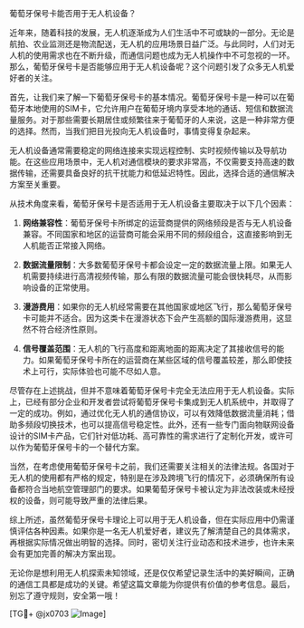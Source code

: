 葡萄牙保号卡能否用于无人机设备？

近年来，随着科技的发展，无人机逐渐成为人们生活中不可或缺的一部分。无论是航拍、农业监测还是物流配送，无人机的应用场景日益广泛。与此同时，人们对无人机的使用需求也在不断升级，而通信问题也成为无人机操作中不可忽视的一环。那么，葡萄牙保号卡是否能够应用于无人机设备呢？这个问题引发了众多无人机爱好者的关注。

首先，让我们来了解一下葡萄牙保号卡的基本情况。葡萄牙保号卡是一种可以在葡萄牙本地使用的SIM卡，它允许用户在葡萄牙境内享受本地的通话、短信和数据流量服务。对于那些需要长期居住或频繁往来于葡萄牙的人来说，这是一种非常方便的选择。然而，当我们把目光投向无人机设备时，事情变得复杂起来。

无人机设备通常需要稳定的网络连接来实现远程控制、实时视频传输以及导航功能。在这些应用场景中，无人机对通信模块的要求非常高，不仅需要支持高速的数据传输，还需要具备良好的抗干扰能力和低延迟特性。因此，选择合适的通信解决方案至关重要。

从技术角度来看，葡萄牙保号卡是否适用于无人机设备主要取决于以下几个因素：

1. **网络兼容性**：葡萄牙保号卡所绑定的运营商提供的网络频段是否与无人机设备兼容。不同国家和地区的运营商可能会采用不同的频段组合，这直接影响到无人机能否正常接入网络。

2. **数据流量限制**：大多数葡萄牙保号卡都会设定一定的数据流量上限。如果无人机需要持续进行高清视频传输，那么有限的数据流量可能会很快耗尽，从而影响设备的正常使用。

3. **漫游费用**：如果你的无人机经常需要在其他国家或地区飞行，那么葡萄牙保号卡可能并不适合。因为这类卡在漫游状态下会产生高额的国际漫游费用，这显然不符合经济性原则。

4. **信号覆盖范围**：无人机的飞行高度和距离地面的距离决定了其接收信号的能力。如果葡萄牙保号卡所在的运营商在某些区域的信号覆盖较差，那么即使技术上可行，实际体验也可能不尽如人意。

尽管存在上述挑战，但并不意味着葡萄牙保号卡完全无法应用于无人机设备。实际上，已经有部分企业和开发者尝试将葡萄牙保号卡集成到无人机系统中，并取得了一定的成功。例如，通过优化无人机的通信协议，可以有效降低数据流量消耗；借助多频段切换技术，也可以提高信号稳定性。此外，还有一些专门面向物联网设备设计的SIM卡产品，它们针对低功耗、高可靠性的需求进行了定制化开发，或许可以作为葡萄牙保号卡的一个替代方案。

当然，在考虑使用葡萄牙保号卡之前，我们还需要关注相关的法律法规。各国对于无人机的使用都有严格的规定，特别是在涉及跨境飞行的情况下，必须确保所有设备都符合当地航空管理部门的要求。如果葡萄牙保号卡被认定为非法改装或未经授权的设备，则可能导致严重的法律后果。

综上所述，虽然葡萄牙保号卡理论上可以用于无人机设备，但在实际应用中仍需谨慎评估各种因素。如果你是一名无人机爱好者，建议先了解清楚自己的具体需求，再根据实际情况做出明智的选择。同时，密切关注行业动态和技术进步，也许未来会有更加完善的解决方案出现。

无论你是想利用无人机探索未知领域，还是仅仅希望记录生活中的美好瞬间，正确的通信工具都是成功的关键。希望这篇文章能为你提供有价值的参考信息。最后，别忘了遵守规则，安全第一哦！

[TG💪+ @jx0703 ![Image](https://github.com/user-attachments/assets/dbca1d08-cadb-493c-b0ec-ad6f7a83f270)]